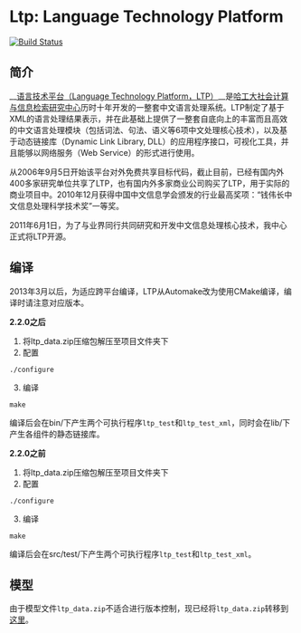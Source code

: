 # Ltp: Language Technology Platform

[![Build Status](https://travis-ci.org/HIT-SCIR/ltp.png?branch=master)](https://travis-ci.org/HIT-SCIR/ltp)

简介
----

__[语言技术平台（Language Technology Platform，LTP）](http://ir.hit.edu.cn/ltp/)__是[哈工大社会计算与信息检索研究中心](http://ir.hit.edu.cn/)历时十年开发的一整套中文语言处理系统。LTP制定了基于XML的语言处理结果表示，并在此基础上提供了一整套自底向上的丰富而且高效的中文语言处理模块（包括词法、句法、语义等6项中文处理核心技术），以及基于动态链接库（Dynamic Link Library, DLL）的应用程序接口，可视化工具，并且能够以网络服务（Web Service）的形式进行使用。

从2006年9月5日开始该平台对外免费共享目标代码，截止目前，已经有国内外400多家研究单位共享了LTP，也有国内外多家商业公司购买了LTP，用于实际的商业项目中。2010年12月获得中国中文信息学会颁发的行业最高奖项：“钱伟长中文信息处理科学技术奖”一等奖。

2011年6月1日，为了与业界同行共同研究和开发中文信息处理核心技术，我中心正式将LTP开源。

编译
----

2013年3月以后，为适应跨平台编译，LTP从Automake改为使用CMake编译，编译时请注意对应版本。

__2.2.0之后__

1. 将ltp_data.zip压缩包解压至项目文件夹下
2. 配置
```
./configure
```
3. 编译
```
make
```

编译后会在bin/下产生两个可执行程序`ltp_test`和`ltp_test_xml`，同时会在lib/下产生各组件的静态链接库。

__2.2.0之前__

1. 将ltp_data.zip压缩包解压至项目文件夹下
2. 配置
```
./configure
```
3. 编译
```
make
```

编译后会在src/test/下产生两个可执行程序`ltp_test`和`ltp_test_xml`。

模型
----

由于模型文件`ltp_data.zip`不适合进行版本控制，现已经将`ltp_data.zip`转移到[这里](http://ir.hit.edu.cn/ltp/program/ltp_data.zip)。

